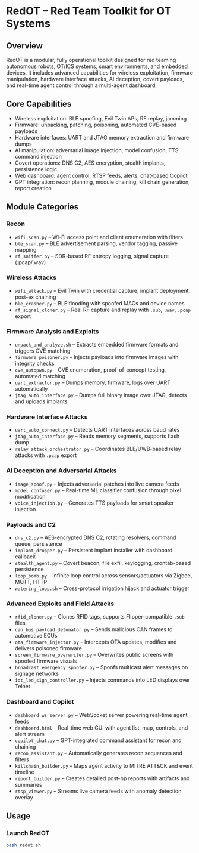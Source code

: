 
# RedOT – Red Team Toolkit for OT Systems

## Overview

RedOT is a modular, fully operational toolkit designed for red teaming autonomous robots, OT/ICS systems, smart environments, and embedded devices. It includes advanced capabilities for wireless exploitation, firmware manipulation, hardware interface attacks, AI deception, covert payloads, and real-time agent control through a multi-agent dashboard.

## Core Capabilities

- Wireless exploitation: BLE spoofing, Evil Twin APs, RF replay, jamming
- Firmware: unpacking, patching, poisoning, automated CVE-based payloads
- Hardware interfaces: UART and JTAG memory extraction and firmware dumps
- AI manipulation: adversarial image injection, model confusion, TTS command injection
- Covert operations: DNS C2, AES encryption, stealth implants, persistence logic
- Web dashboard: agent control, RTSP feeds, alerts, chat-based Copilot
- GPT integration: recon planning, module chaining, kill chain generation, report creation

## Module Categories

### Recon

- `wifi_scan.py` – Wi-Fi access point and client enumeration with filters
- `ble_scan.py` – BLE advertisement parsing, vendor tagging, passive mapping
- `rf_sniffer.py` – SDR-based RF entropy logging, signal capture (.pcap/.wav)

### Wireless Attacks

- `wifi_attack.py` – Evil Twin with credential capture, implant deployment, post-ex chaining
- `ble_crasher.py` – BLE flooding with spoofed MACs and device names
- `rf_signal_cloner.py` – Real RF capture and replay with `.sub`, `.wav`, `.pcap` export

### Firmware Analysis and Exploits

- `unpack_and_analyze.sh` – Extracts embedded firmware formats and triggers CVE matching
- `firmware_poisoner.py` – Injects payloads into firmware images with integrity checks
- `cve_autopwn.py` – CVE enumeration, proof-of-concept testing, automated matching
- `uart_extractor.py` – Dumps memory, firmware, logs over UART automatically
- `jtag_auto_interface.py` – Dumps full binary image over JTAG, detects and uploads implants

### Hardware Interface Attacks

- `uart_auto_connect.py` – Detects UART interfaces across baud rates
- `jtag_auto_interface.py` – Reads memory segments, supports flash dump
- `relay_attack_orchestrator.py` – Coordinates BLE/UWB-based relay attacks with `.pcap` export

### AI Deception and Adversarial Attacks

- `image_spoof.py` – Injects adversarial patches into live camera feeds
- `model_confuser.py` – Real-time ML classifier confusion through pixel modification
- `voice_injection.py` – Generates TTS payloads for smart speaker injection

### Payloads and C2

- `dns_c2.py` – AES-encrypted DNS C2, rotating resolvers, command queue, persistence
- `implant_dropper.py` – Persistent implant installer with dashboard callback
- `stealth_agent.py` – Covert beacon, file exfil, keylogging, crontab-based persistence
- `loop_bomb.py` – Infinite loop control across sensors/actuators via Zigbee, MQTT, HTTP
- `watering_loop.sh` – Cross-protocol irrigation hijack and actuator trigger

### Advanced Exploits and Field Attacks

- `rfid_cloner.py` – Clones RFID tags, supports Flipper-compatible `.sub` files
- `can_bus_payload_detonator.py` – Sends malicious CAN frames to automotive ECUs
- `ota_firmware_injector.py` – Intercepts OTA updates, modifies and delivers poisoned firmware
- `screen_firmware_overwriter.py` – Overwrites public screens with spoofed firmware visuals
- `broadcast_emergency_spoofer.py` – Spoofs multicast alert messages on signage networks
- `iot_led_sign_controller.py` – Injects commands into LED displays over Telnet

### Dashboard and Copilot

- `dashboard_ws_server.py` – WebSocket server powering real-time agent feeds
- `dashboard.html` – Real-time web GUI with agent list, map, controls, and alert stream
- `copilot_chat.py` – GPT-integrated command assistant for recon and chaining
- `recon_assistant.py` – Automatically generates recon sequences and filters
- `killchain_builder.py` – Maps agent activity to MITRE ATT&CK and event timeline
- `report_builder.py` – Creates detailed post-op reports with artifacts and summaries
- `rtsp_viewer.py` – Streams live camera feeds with anomaly detection overlay

## Usage

### Launch RedOT

```bash
bash redot.sh
